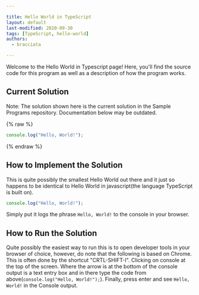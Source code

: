 ```yaml
---

title: Hello World in TypeScript
layout: default
last-modified: 2020-09-30
tags: [TypeScript, hello-world]
authors:
  - bracciata

---
```


Welcome to the Hello World in Typescript page! Here, you'll find the source code for this program as well as a description of how the program works.

## Current Solution

Note: The solution shown here is the current solution in the Sample Programs repository. Documentation below may be outdated.

{% raw %}

```Typescript
console.log("Hello, World!");

```

{% endraw %}

## How to Implement the Solution

This is quite possibly the smallest Hello World out there and it just so happens to be identical to Hello World in javascript(the language TypeScript is built on). 

```ts
console.log("Hello, World!");
```

Simply put it logs the phrase `Hello, World!` to the console in your browser.


## How to Run the Solution


Quite possibly the easiest way to run this is to open developer tools in your browser of choice, however, do note that the following is based on Chrome. This is often done by the shortcut "CRTL-SHIFT-I". Clicking on console at the top of the screen. Where the arrow is at the bottom of the console output is a text entry box and in there type the code from above(`console.log("Hello, World!");`). Finally, press enter and see `Hello, World!` in the Console output.

